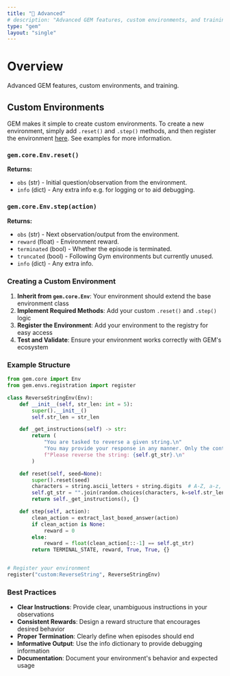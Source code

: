 ```yaml
---
title: "🧱 Advanced"
# description: "Advanced GEM features, custom environments, and training"
type: "gem"
layout: "single"
---
```


# Overview

Advanced GEM features, custom environments, and training. 

## Custom Environments

GEM makes it simple to create custom environments. To create a new environment, simply add `.reset()` and `.step()` methods, and then register the environment [here](https://github.com/axon-rl/gem/blob/main/gem/envs/__init__.py). See examples for more information.

### `gem.core.Env.reset()`

**Returns:**
- `obs` (str) - Initial question/observation from the environment.
- `info` (dict) - Any extra info e.g. for logging or to aid debugging.

### `gem.core.Env.step(action)`

**Returns:**
- `obs` (str) - Next observation/output from the environment.
- `reward` (float) - Environment reward.
- `terminated` (bool) - Whether the episode is terminated.
- `truncated` (bool) - Following Gym environments but currently unused.
- `info` (dict) - Any extra info.

### Creating a Custom Environment

1. **Inherit from `gem.core.Env`**: Your environment should extend the base environment class
2. **Implement Required Methods**: Add your custom `.reset()` and `.step()` logic
3. **Register the Environment**: Add your environment to the registry for easy access
4. **Test and Validate**: Ensure your environment works correctly with GEM's ecosystem

### Example Structure

```python
from gem.core import Env
from gem.envs.registration import register

class ReverseStringEnv(Env):
    def __init__(self, str_len: int = 5):
        super().__init__()
        self.str_len = str_len

    def _get_instructions(self) -> str:
        return (
            "You are tasked to reverse a given string.\n"
            "You may provide your response in any manner. Only the content wrapped inside \\boxed{} will be considered as your final answer.\n"
            f"Please reverse the string: {self.gt_str}.\n"
        )

    def reset(self, seed=None):
        super().reset(seed)
        characters = string.ascii_letters + string.digits  # A-Z, a-z, 0-9
        self.gt_str = "".join(random.choices(characters, k=self.str_len))
        return self._get_instructions(), {}

    def step(self, action):
        clean_action = extract_last_boxed_answer(action)
        if clean_action is None:
            reward = 0
        else:
            reward = float(clean_action[::-1] == self.gt_str)
        return TERMINAL_STATE, reward, True, True, {}


# Register your environment
register("custom:ReverseString", ReverseStringEnv)
```

### Best Practices

- **Clear Instructions**: Provide clear, unambiguous instructions in your observations
- **Consistent Rewards**: Design a reward structure that encourages desired behavior
- **Proper Termination**: Clearly define when episodes should end
- **Informative Output**: Use the info dictionary to provide debugging information
- **Documentation**: Document your environment's behavior and expected usage
